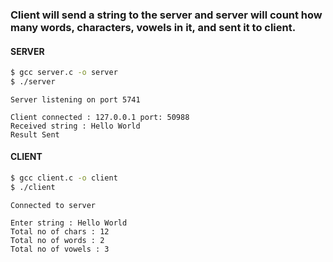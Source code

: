 ### Client will send a string to the server and server will count how many words, characters, vowels in it, and sent it to client.

#### SERVER
```bash
$ gcc server.c -o server
$ ./server
```
```console
Server listening on port 5741

Client connected : 127.0.0.1 port: 50988
Received string : Hello World
Result Sent
```

#### CLIENT
```bash
$ gcc client.c -o client
$ ./client
```

```console
Connected to server

Enter string : Hello World
Total no of chars : 12
Total no of words : 2
Total no of vowels : 3
```